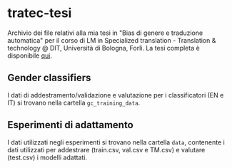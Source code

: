 # tratec-tesi
Archivio dei file relativi alla mia tesi in "Bias di genere e traduzione automatica" per il corso di LM in Specialized translation - Translation & technology @ DIT, Università di Bologna, Forlì.
La tesi completa è disponibile [qui](https://amslaurea.unibo.it/id/eprint/32051). 

## Gender classifiers
I dati di addestramento/validazione e valutazione per i classificatori (EN e IT) si trovano nella cartella `gc_training_data`.

## Esperimenti di adattamento
I dati utilizzati negli esperimenti si trovano nella cartella `data`, contenente i dati utilizzati per addestrare (train.csv, val.csv e TM.csv) e valutare (test.csv) i modelli adattati.
